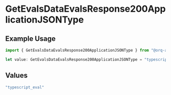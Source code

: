 # GetEvalsDataEvalsResponse200ApplicationJSONType

## Example Usage

```typescript
import { GetEvalsDataEvalsResponse200ApplicationJSONType } from "@orq-ai/node/models/operations";

let value: GetEvalsDataEvalsResponse200ApplicationJSONType = "typescript_eval";
```

## Values

```typescript
"typescript_eval"
```